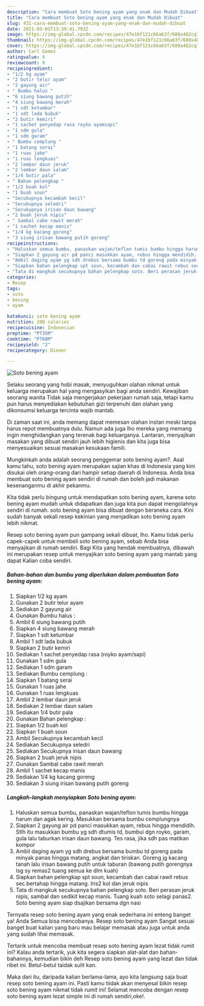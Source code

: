 ```yaml
---
description: "Cara membuat Soto bening ayam yang enak dan Mudah Dibuat"
title: "Cara membuat Soto bening ayam yang enak dan Mudah Dibuat"
slug: 431-cara-membuat-soto-bening-ayam-yang-enak-dan-mudah-dibuat
date: 2021-03-01T13:39:41.793Z
image: https://img-global.cpcdn.com/recipes/47e1bf121c66a63f/680x482cq70/soto-bening-ayam-foto-resep-utama.jpg
thumbnail: https://img-global.cpcdn.com/recipes/47e1bf121c66a63f/680x482cq70/soto-bening-ayam-foto-resep-utama.jpg
cover: https://img-global.cpcdn.com/recipes/47e1bf121c66a63f/680x482cq70/soto-bening-ayam-foto-resep-utama.jpg
author: Carl Gomez
ratingvalue: 4
reviewcount: 9
recipeingredient:
- "1/2 kg ayam"
- "2 butir telur ayam"
- "2 gayung air"
- " Bumbu halus "
- "6 siung bawang putih"
- "4 siung bawang merah"
- "1 sdt ketumbar"
- "1 sdt lada bubuk"
- "2 butir kemiri"
- "1 sachet penyedap rasa royko ayamsapi"
- "1 sdm gula"
- "1 sdm garam"
- " Bumbu cemplung "
- "1 batang serai"
- "1 ruas jahe"
- "1 ruas lengkuas"
- "2 lembar daun jeruk"
- "2 lembar daun salam"
- "1/4 butir pala"
- " Bahan pelengkap "
- "1/2 buah kol"
- "1 buah soun"
- "Secukupnya kecambah kecil"
- "Secukupnya seledri"
- "Secukupnya irisan daun bawang"
- "2 buah jeruk nipis"
- " Sambal cabe rawit merah"
- "1 sachet kecap manis"
- "1/4 kg kacang goreng"
- "3 siung irisan bawang putih goreng"
recipeinstructions:
- "Haluskan semua bumbu, panaskan wajan/teflon tumis bumbu hingga harum dan agak kering. Masukkan bersama bumbu cemplungnya"
- "Siapkan 2 gayung air pd panci masukkan ayam, rebus hingga mendidih. Stlh itu masukkan bumbu yg sdh dtumis td, bumbui dgn royko, garam, gula lalu taburkan irisan daun bawang. Tes rasa, jika sdh pas matikan kompor"
- "Ambil daging ayam yg sdh drebus bersama bumbu td goreng pada minyak panas hingga matang, angkat dan tiriskan. Goreng jg kacang tanah lalu irisan bawang putih untuk taburan (bawang putih gorengnya lsg sy remas2 tuang semua ke dlm kuah)"
- "Siapkan bahan pelengkap spt soun, kecambah dan cabai rawit rebus sec.bertahap hingga matang. Iris2 kol dan jeruk nipis"
- "Tata di mangkuk secukupnya bahan pelengkap soto. Beri perasan jeruk nipis, sambal dan sedikit kecap manis. Tuang kuah soto selagi panas2. Soto bening ayam siap dsajikan bersama dgn nasi"
categories:
- Resep
tags:
- soto
- bening
- ayam

katakunci: soto bening ayam 
nutrition: 208 calories
recipecuisine: Indonesian
preptime: "PT35M"
cooktime: "PT60M"
recipeyield: "2"
recipecategory: Dinner

---
```



![Soto bening ayam](https://img-global.cpcdn.com/recipes/47e1bf121c66a63f/680x482cq70/soto-bening-ayam-foto-resep-utama.jpg)

Selaku seorang yang hobi masak, menyuguhkan olahan nikmat untuk keluarga merupakan hal yang mengasyikan bagi anda sendiri. Kewajiban seorang  wanita Tidak saja mengerjakan pekerjaan rumah saja, tetapi kamu pun harus menyediakan kebutuhan gizi terpenuhi dan olahan yang dikonsumsi keluarga tercinta wajib mantab.

Di zaman  saat ini, anda memang dapat memesan olahan instan meski tanpa harus repot membuatnya dulu. Namun ada juga lho mereka yang memang ingin menghidangkan yang terenak bagi keluarganya. Lantaran, menyajikan masakan yang dibuat sendiri jauh lebih higienis dan kita juga bisa menyesuaikan sesuai masakan kesukaan famili. 



Mungkinkah anda adalah seorang penggemar soto bening ayam?. Asal kamu tahu, soto bening ayam merupakan sajian khas di Indonesia yang kini disukai oleh orang-orang dari hampir setiap daerah di Indonesia. Anda bisa membuat soto bening ayam sendiri di rumah dan boleh jadi makanan kesenanganmu di akhir pekanmu.

Kita tidak perlu bingung untuk mendapatkan soto bening ayam, karena soto bening ayam mudah untuk didapatkan dan juga kita pun dapat mengolahnya sendiri di rumah. soto bening ayam bisa dibuat dengan beraneka cara. Kini sudah banyak sekali resep kekinian yang menjadikan soto bening ayam lebih nikmat.

Resep soto bening ayam pun gampang sekali dibuat, lho. Kamu tidak perlu capek-capek untuk membeli soto bening ayam, sebab Anda bisa menyajikan di rumah sendiri. Bagi Kita yang hendak membuatnya, dibawah ini merupakan resep untuk menyajikan soto bening ayam yang mantab yang dapat Kalian coba sendiri.

<!--inarticleads1-->

##### Bahan-bahan dan bumbu yang diperlukan dalam pembuatan Soto bening ayam:

1. Siapkan 1/2 kg ayam
1. Gunakan 2 butir telur ayam
1. Sediakan 2 gayung air
1. Gunakan  Bumbu halus :
1. Ambil 6 siung bawang putih
1. Siapkan 4 siung bawang merah
1. Siapkan 1 sdt ketumbar
1. Ambil 1 sdt lada bubuk
1. Siapkan 2 butir kemiri
1. Sediakan 1 sachet penyedap rasa (royko ayam/sapi)
1. Gunakan 1 sdm gula
1. Sediakan 1 sdm garam
1. Sediakan  Bumbu cemplung :
1. Siapkan 1 batang serai
1. Gunakan 1 ruas jahe
1. Gunakan 1 ruas lengkuas
1. Ambil 2 lembar daun jeruk
1. Sediakan 2 lembar daun salam
1. Sediakan 1/4 butir pala
1. Gunakan  Bahan pelengkap :
1. Siapkan 1/2 buah kol
1. Siapkan 1 buah soun
1. Ambil Secukupnya kecambah kecil
1. Sediakan Secukupnya seledri
1. Sediakan Secukupnya irisan daun bawang
1. Siapkan 2 buah jeruk nipis
1. Gunakan  Sambal cabe rawit merah
1. Ambil 1 sachet kecap manis
1. Sediakan 1/4 kg kacang goreng
1. Sediakan 3 siung irisan bawang putih goreng




<!--inarticleads2-->

##### Langkah-langkah menyiapkan Soto bening ayam:

1. Haluskan semua bumbu, panaskan wajan/teflon tumis bumbu hingga harum dan agak kering. Masukkan bersama bumbu cemplungnya
1. Siapkan 2 gayung air pd panci masukkan ayam, rebus hingga mendidih. Stlh itu masukkan bumbu yg sdh dtumis td, bumbui dgn royko, garam, gula lalu taburkan irisan daun bawang. Tes rasa, jika sdh pas matikan kompor
1. Ambil daging ayam yg sdh drebus bersama bumbu td goreng pada minyak panas hingga matang, angkat dan tiriskan. Goreng jg kacang tanah lalu irisan bawang putih untuk taburan (bawang putih gorengnya lsg sy remas2 tuang semua ke dlm kuah)
1. Siapkan bahan pelengkap spt soun, kecambah dan cabai rawit rebus sec.bertahap hingga matang. Iris2 kol dan jeruk nipis
1. Tata di mangkuk secukupnya bahan pelengkap soto. Beri perasan jeruk nipis, sambal dan sedikit kecap manis. Tuang kuah soto selagi panas2. Soto bening ayam siap dsajikan bersama dgn nasi




Ternyata resep soto bening ayam yang enak sederhana ini enteng banget ya! Anda Semua bisa mencobanya. Resep soto bening ayam Sangat sesuai banget buat kalian yang baru mau belajar memasak atau juga untuk anda yang sudah lihai memasak.

Tertarik untuk mencoba membuat resep soto bening ayam lezat tidak rumit ini? Kalau anda tertarik, yuk kita segera siapkan alat-alat dan bahan-bahannya, kemudian bikin deh Resep soto bening ayam yang lezat dan tidak ribet ini. Betul-betul taidak sulit kan. 

Maka dari itu, daripada kalian berlama-lama, ayo kita langsung saja buat resep soto bening ayam ini. Pasti kamu tiidak akan menyesal bikin resep soto bening ayam nikmat tidak rumit ini! Selamat mencoba dengan resep soto bening ayam lezat simple ini di rumah sendiri,oke!.

